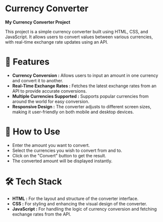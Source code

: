# Currency Converter

**My Currency Converter Project**


This project is a simple currency converter built using HTML, CSS, and JavaScript. It allows users to convert values between various currencies, with real-time exchange rate updates using an API.

# 📝 Features
- **Currency Conversion :** Allows users to input an amount in one currency and convert it to another.
- **Real-Time Exchange Rates :** Fetches the latest exchange rates from an API to provide accurate conversions.
- **Multiple Currencies Supported :** Supports popular currencies from around the world for easy conversion.
- **Responsive Design :** The converter adjusts to different screen sizes, making it user-friendly on both mobile and desktop devices.

# 🎯 How to Use
- Enter the amount you want to convert.
- Select the currencies you wish to convert from and to.
- Click on the "Convert" button to get the result.
- The converted amount will be displayed instantly.

# 🛠️ Tech Stack
- **HTML :** For the layout and structure of the converter interface.
- **CSS :** For styling and enhancing the visual design of the converter.
- **JavaScript :** For handling the logic of currency conversion and fetching exchange rates from the API.